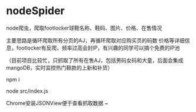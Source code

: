 # nodeSpider
node爬虫，爬取footlocker球鞋名称、鞋码、图片、价格、在售情况

主要思路是循环爬取所有分页的AJ，再循环爬取对应购买页的码数 价格等详细信息，footlocker有反爬，频率过高会封IP，有兴趣的同学可以搞个免费的IP池

（目前项目比较忙，只抓取了所有在售AJ，包括男码女码和大童，后面会集成mangoDB，实时监控热门鞋款的上新和补货）

npm i

node src/index.js

Chrome安装JSONView便于查看抓取数据 ~

